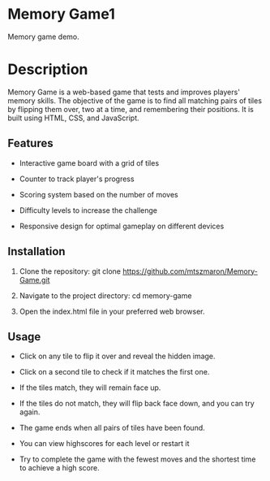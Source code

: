 # **Memory Game1**

Memory game demo.

# **Description**

Memory Game is a web-based game that tests and improves players' memory skills. The objective of the game is to find all matching pairs of tiles by flipping them over, two at a time, and remembering their positions. It is built using HTML, CSS, and JavaScript.

## **Features**

* Interactive game board with a grid of tiles

* Counter to track player's progress

* Scoring system based on the number of moves

* Difficulty levels to increase the challenge

* Responsive design for optimal gameplay on different devices

## **Installation**

1. Clone the repository: git clone https://github.com/mtszmaron/Memory-Game.git

2. Navigate to the project directory: cd memory-game

3. Open the index.html file in your preferred web browser.

## **Usage**

* Click on any tile to flip it over and reveal the hidden image.

* Click on a second tile to check if it matches the first one.

* If the tiles match, they will remain face up.

* If the tiles do not match, they will flip back face down, and you can try again.

* The game ends when all pairs of tiles have been found.

* You can view highscores for each level or restart it

* Try to complete the game with the fewest moves and the shortest time to achieve a high score.




